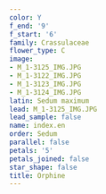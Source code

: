 ```yaml
---
color: Y
f_end: '9'
f_start: '6'
family: Crassulaceae
flower_type: C
image:
- M_1-3125_IMG.JPG
- M_1-3122_IMG.JPG
- M_1-3123_IMG.JPG
- M_1-3124_IMG.JPG
latin: Sedum maximum
lead: M_1-3125_IMG.JPG
lead_sample: false
name: index.en
order: Sedum
parallel: false
petals: '5'
petals_joined: false
star_shape: false
title: Orphine
---
```

